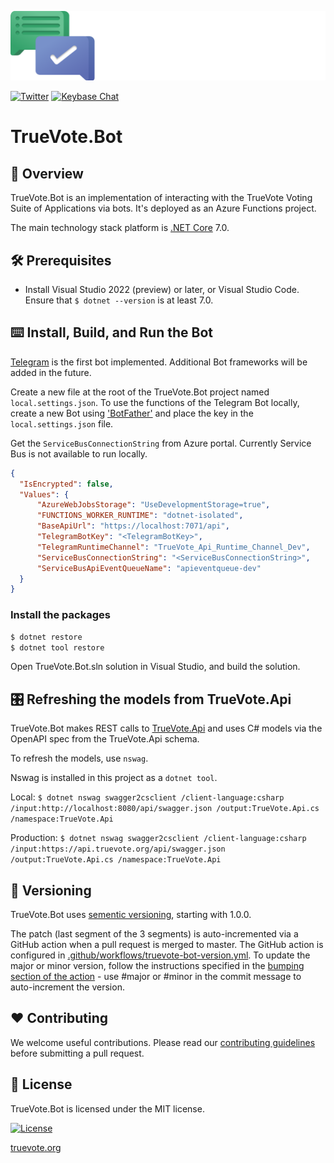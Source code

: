 [![Logo](static/TrueVote_Logo_Text_on_Black.png)](https://truevote.org)

[![Twitter](https://img.shields.io/twitter/follow/TrueVoteOrg?style=social)](https://twitter.com/TrueVoteOrg)
[![Keybase Chat](https://img.shields.io/badge/chat-on%20keybase-7793d8)](https://keybase.io/team/truevote)

# TrueVote.Bot

## 🌈 Overview

TrueVote.Bot is an implementation of interacting with the TrueVote Voting Suite of Applications via bots. It's deployed as an Azure Functions project.

The main technology stack platform is [.NET Core](https://dotnet.microsoft.com/) 7.0.

## 🛠 Prerequisites

* Install Visual Studio 2022 (preview) or later, or Visual Studio Code. Ensure that `$ dotnet --version` is at least 7.0.

## ⌨️ Install, Build, and Run the Bot

[Telegram](https://telegram.org/) is the first bot implemented. Additional Bot frameworks will be added in the future.

Create a new file at the root of the TrueVote.Bot project named `local.settings.json`. To use the functions of the Telegram Bot locally, create a new Bot using ['BotFather'](https://core.telegram.org/bots#3-how-do-i-create-a-bot) and place the key in the `local.settings.json` file.

Get the `ServiceBusConnectionString` from Azure portal. Currently Service Bus is not available to run locally.

```json
{
  "IsEncrypted": false,
  "Values": {
	  "AzureWebJobsStorage": "UseDevelopmentStorage=true",
	  "FUNCTIONS_WORKER_RUNTIME": "dotnet-isolated",
	  "BaseApiUrl": "https://localhost:7071/api",
	  "TelegramBotKey": "<TelegramBotKey>",
	  "TelegramRuntimeChannel": "TrueVote_Api_Runtime_Channel_Dev",
      "ServiceBusConnectionString": "<ServiceBusConnectionString>",
      "ServiceBusApiEventQueueName": "apieventqueue-dev"
  }
}
```

### Install the packages

```bash
$ dotnet restore
$ dotnet tool restore
```
Open TrueVote.Bot.sln solution in Visual Studio, and build the solution.

## 🎛️ Refreshing the models from TrueVote.Api

TrueVote.Bot makes REST calls to [TrueVote.Api](https://github.com/TrueVote/TrueVote.Api/) and uses C# models via the OpenAPI spec from the TrueVote.Api schema.

To refresh the models, use `nswag`.

Nswag is installed in this project as a `dotnet tool`.

Local: `$ dotnet nswag swagger2csclient /client-language:csharp /input:http://localhost:8080/api/swagger.json /output:TrueVote.Api.cs /namespace:TrueVote.Api`

Production: `$ dotnet nswag swagger2csclient /client-language:csharp /input:https://api.truevote.org/api/swagger.json /output:TrueVote.Api.cs /namespace:TrueVote.Api`

## 🎁 Versioning

TrueVote.Bot uses [sementic versioning](https://semver.org/), starting with 1.0.0.

The patch (last segment of the 3 segments) is auto-incremented via a GitHub action when a pull request is merged to master. The GitHub action is configured in [.github/workflows/truevote-bot-version.yml](.github/workflows/truevote-bot-version.yml). To update the major or minor version, follow the instructions specified in the [bumping section of the action](https://github.com/anothrNick/github-tag-action#bumping) - use #major or #minor in the commit message to auto-increment the version.

## ❤️ Contributing

We welcome useful contributions. Please read our [contributing guidelines](CONTRIBUTING.md) before submitting a pull request.

## 📜 License

TrueVote.Bot is licensed under the MIT license.

[![License](https://img.shields.io/github/license/TrueVote/TrueVote.Bot)]((https://github.com/TrueVote/TrueVote.Bot/master/LICENSE))

[truevote.org](https://truevote.org)
<!---
Icons used from: https://emojipedia.org/
--->
